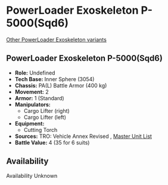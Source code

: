 # PowerLoader Exoskeleton P-5000(Sqd6) 

[Other PowerLoader Exoskeleton variants](../powerloader_exoskeleton.md) 

## PowerLoader Exoskeleton P-5000(Sqd6) 

- **Role:** Undefined 
- **Tech Base:** Inner Sphere (3054) 
- **Chassis:** PA(L) Battle Armor (400 kg) 
- **Movement:** 2 
- **Armor:** 1 (Standard) 
- **Manipulators:** 
  - Cargo Lifter (right) 
  - Cargo Lifter (left) 
- **Equipment:** 
  - Cutting Torch 
- **Sources:** TRO: Vehicle Annex Revised , [Master Unit List](http://masterunitlist.info/Unit/Details/9022) 
- **Battle Value:** 4 (35 for 6 suits) 

## Availability 

Availability Unknown 

